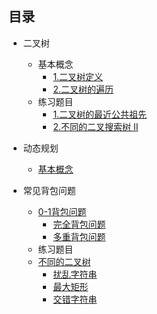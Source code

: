 ## 目录

+ 二叉树
  
  + 基本概念
    + [1.二叉树定义](./binary_tree.md/#二叉树定义)
    + [2.二叉树的遍历](./binary_tree.md/#二叉树的三种非递归遍历)
  + 练习题目
    + [1.二叉树的最近公共祖先](./The_nearest_common_ancestor.md)
    + [2.不同的二叉搜索树 II](./different_binary_tree_two.md)
  
+ 动态规划

  + [基本概念](./Dynamic_Programming.md/#动态规划概念)
+ 常见背包问题
  
  + [0-1背包问题](./Dynamic_Programming.md/#0-1背包问题)
    + [完全背包问题](./Dynamic_Programming.md/#完全背包问题)
    + [多重背包问题](./Dynamic_Programming.md/#多重背包问题)
  + 练习题目
  + [不同的二叉树](./different_binary.md)
    + [扰乱字符串](./Scrambling_string.md)
    + [最大矩形](./max_rectangular.md)
    + [交错字符串](./Interlaced_string.md)

